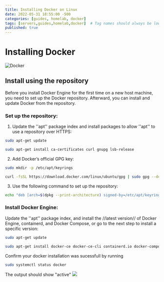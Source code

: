 ```yaml
---
title: Installing Docker on Linux
date: 2022-05-31 18:55:00 -500
categories: [guides, homelab, docker]
tags: [servers,guides,homelab,docker]  # Tag names should always be lowercase
published: true
---
```


# Installing Docker

![Docker](https://www.docker.com/wp-content/uploads/2022/03/horizontal-logo-monochromatic-white.png)

## Install using the repository
Before you install Docker Engine for the first time on a new host machine, you need to set up the Docker repository. Afterward, you can install and update Docker from the repository.

### Set up the repository:
1. Update the ''apt'' package index and install packages to allow ''apt'' to use a repository over HTTPS:

```bash
sudo apt-get update 
```

```bash
sudo apt-get install ca-certificates curl gnupg lsb-release
```

2. Add Docker’s official GPG key:

```bash
sudo mkdir -p /etc/apt/keyrings
```

```bash
curl -fsSL https://download.docker.com/linux/ubuntu/gpg | sudo gpg --dearmor -o /etc/apt/keyrings/docker.gpg
```

3. Use the following command to set up the repository:

```bash
echo "deb [arch=$(dpkg --print-architecture) signed-by=/etc/apt/keyrings/docker.gpg] https://download.docker.com/linux/ubuntu $(lsb_release -cs) stable" | sudo tee /etc/apt/sources.list.d/docker.list > /dev/null
```

### Install Docker Engine:
Update the ''apt'' package index, and install the //latest version// of Docker Engine, containerd, and Docker Compose, or go to the next step to install a specific version:

```bash
sudo apt-get update
```

```bash
sudo apt-get install docker-ce docker-ce-cli containerd.io docker-compose-plugin
```

Confirm your docker installation was sucessfull by running 

```bash 
sudo systemctl status docker
```

The output should show "active"
![](https://www.howtogeek.com/wp-content/uploads/csit/2021/08/e1e87514.png?trim=1,1&bg-color=000&pad=1,1)